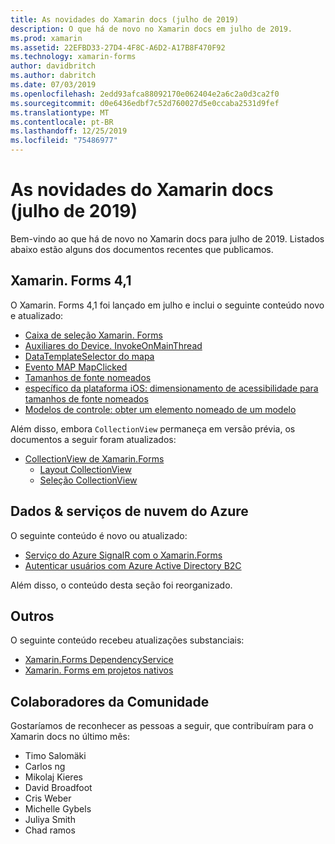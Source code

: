 ```yaml
---
title: As novidades do Xamarin docs (julho de 2019)
description: O que há de novo no Xamarin docs em julho de 2019.
ms.prod: xamarin
ms.assetid: 22EFBD33-27D4-4F8C-A6D2-A17B8F470F92
ms.technology: xamarin-forms
author: davidbritch
ms.author: dabritch
ms.date: 07/03/2019
ms.openlocfilehash: 2edd93afca88092170e062404e2a6c2a0d3ca2f0
ms.sourcegitcommit: d0e6436edbf7c52d760027d5e0ccaba2531d9fef
ms.translationtype: MT
ms.contentlocale: pt-BR
ms.lasthandoff: 12/25/2019
ms.locfileid: "75486977"
---
```

# <a name="xamarin-docs-whats-new-july-2019"></a>As novidades do Xamarin docs (julho de 2019)

Bem-vindo ao que há de novo no Xamarin docs para julho de 2019. Listados abaixo estão alguns dos documentos recentes que publicamos.

## <a name="xamarinforms-41"></a>Xamarin. Forms 4,1

O Xamarin. Forms 4,1 foi lançado em julho e inclui o seguinte conteúdo novo e atualizado:

- [Caixa de seleção Xamarin. Forms](https://docs.microsoft.com/xamarin/xamarin-forms/user-interface/checkbox)
- [Auxiliares do Device. InvokeOnMainThread](https://docs.microsoft.com/xamarin/xamarin-forms/platform/device#interact-with-the-ui-from-background-threads)
- [DataTemplateSelector do mapa](https://docs.microsoft.com/xamarin/xamarin-forms/user-interface/map#choose-item-appearance-at-runtime)
- [Evento MAP MapClicked](https://docs.microsoft.com/xamarin/xamarin-forms/user-interface/map#map-clicks)
- [Tamanhos de fonte nomeados](https://docs.microsoft.com/xamarin/xamarin-forms/user-interface/text/fonts#named-font-sizes)
- [específico da plataforma iOS: dimensionamento de acessibilidade para tamanhos de fonte nomeados](https://docs.microsoft.com/xamarin/xamarin-forms/platform/ios/named-font-size-scaling)
- [Modelos de controle: obter um elemento nomeado de um modelo](https://docs.microsoft.com/xamarin/xamarin-forms/app-fundamentals/templates/control-templates/creating#get-a-named-element-from-a-template)

Além disso, embora `CollectionView` permaneça em versão prévia, os documentos a seguir foram atualizados:

- [CollectionView de Xamarin.Forms](~/xamarin-forms/user-interface/collectionview/index.md)
  - [Layout CollectionView](~/xamarin-forms/user-interface/collectionview/layout.md)
  - [Seleção CollectionView](~/xamarin-forms/user-interface/collectionview/selection.md)

## <a name="data--azure-cloud-services"></a>Dados & serviços de nuvem do Azure

O seguinte conteúdo é novo ou atualizado:

- [Serviço do Azure SignalR com o Xamarin.Forms](https://docs.microsoft.com/xamarin/xamarin-forms/data-cloud/serverless/azure-signalr)
- [Autenticar usuários com Azure Active Directory B2C](~/xamarin-forms/data-cloud/authentication/azure-ad-b2c.md)

Além disso, o conteúdo desta seção foi reorganizado.

## <a name="other"></a>Outros

O seguinte conteúdo recebeu atualizações substanciais:

- [Xamarin.Forms DependencyService](https://docs.microsoft.com/xamarin/xamarin-forms/app-fundamentals/dependency-service/)
- [Xamarin. Forms em projetos nativos](https://docs.microsoft.com/xamarin/xamarin-forms/platform/native-forms)

## <a name="community-contributors"></a>Colaboradores da Comunidade

Gostaríamos de reconhecer as pessoas a seguir, que contribuíram para o Xamarin docs no último mês:

- Timo Salomäki
- Carlos ng
- Mikolaj Kieres
- David Broadfoot
- Cris Weber
- Michelle Gybels
- Juliya Smith
- Chad ramos
